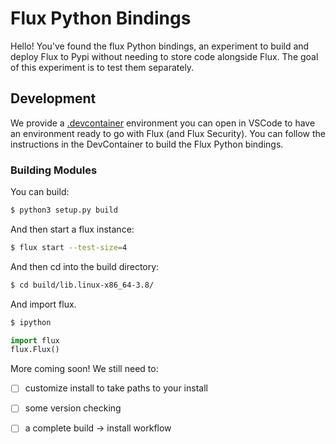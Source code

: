 # Flux Python Bindings

Hello! You've found the flux Python bindings, an experiment to build and deploy
Flux to Pypi without needing to store code alongside Flux. The goal of
this experiment is to test them separately.

## Development

We provide a [.devcontainer](.devcontainer) environment you can open in VSCode
to have an environment ready to go with Flux (and Flux Security). You can follow
the instructions in the DevContainer to build the Flux Python bindings.

### Building Modules


You can build:

```bash
$ python3 setup.py build
```

And then start a flux instance:

```bash
$ flux start --test-size=4
```

And then cd into the build directory:

```bash
$ cd build/lib.linux-x86_64-3.8/
```

And import flux.

```bash
$ ipython
```
```python
import flux
flux.Flux()
```

More coming soon! We still need to:

 - [ ] customize install to take paths to your install
 - [ ] some version checking
 - [ ] a complete build -> install workflow


